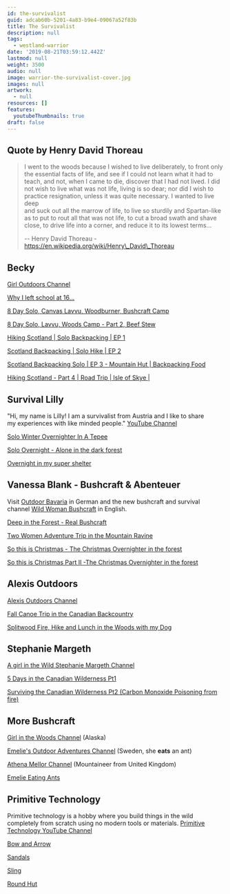 ```yaml
---
id: the-survivalist
guid: adcab60b-5201-4a83-b9e4-09067a52f83b
title: The Survivalist
description: null
tags:
  - westland-warrior
date: '2019-08-21T03:59:12.442Z'
lastmod: null
weight: 3500
audio: null
image: warrior-the-survivalist-cover.jpg
images: null
artwork:
  - null
resources: []
features:
  youtubeThumbnails: true
draft: false
---
```


## Quote by Henry David Thoreau

> I went to the woods because I wished to live deliberately, to front only\
> the essential facts of life, and see if I could not learn what it had to\
> teach, and not, when I came to die, discover that I had not lived. I did\
> not wish to live what was not life, living is so dear; nor did I wish to\
> practice resignation, unless it was quite necessary. I wanted to live deep\
> and suck out all the marrow of life, to live so sturdily and Spartan-like\
> as to put to rout all that was not life, to cut a broad swath and shave\
> close, to drive life into a corner, and reduce it to its lowest terms...
>
> \-- Henry David Thoreau - https://en.wikipedia.org/wiki/Henry\_David\_Thoreau

## Becky

[Girl Outdoors Channel](https://www.youtube.com/channel/UCJUsryI3i0T9KNTQxRJHuRg)

[Why I left school at 16...](https://www.youtube.com/watch?v=VBTC1j5-Quo "Play Video")

[8 Day Solo, Canvas Lavvu, Woodburner, Bushcraft Camp](https://www.youtube.com/watch?v=KJ2fCBvrzIg "Play Video")

[8 Day Solo, Lavvu, Woods Camp - Part 2, Beef Stew](https://www.youtube.com/watch?v=2LTT2ChOh-k "Play Video")

[Hiking Scotland | Solo Backpacking | EP 1](https://www.youtube.com/watch?v=0D1aA7QJVJ0 "Play Video")

[Scotland Backpacking | Solo Hike | EP 2](https://www.youtube.com/watch?v=-Myg8OpSUxI "Play Video")

[Scotland Backpacking Solo | EP 3 - Mountain Hut | Backpacking Food](https://www.youtube.com/watch?v=Yh7Px8ylmDI "Play Video")

[Hiking Scotland - Part 4 | Road Trip | Isle of Skye |](https://www.youtube.com/watch?v=s8-IPd-AtLU "Play Video")

## Survival Lilly

"Hi, my name is Lilly! I am a survivalist from Austria and I like to share\
my experiences with like minded people." [YouTube Channel](https://www.youtube.com/channel/UCS4LBgyn1WLSojiQI4aPjtg)

[Solo Winter Overnighter In A Tepee](https://www.youtube.com/watch?v=tSaknrYflQk "Play Video")

[Solo Overnight - Alone in the dark forest](https://www.youtube.com/watch?v=ET0yaa8PB_o "Play Video")

[Overnight in my super shelter](https://www.youtube.com/watch?v=b40AGXWSX8Y "Play Video")

## Vanessa Blank - Bushcraft & Abenteuer

Visit [Outdoor Bavaria](https://www.youtube.com/channel/UCuQV_7hln2oL_nhfEShubZQ) in German and the new bushcraft and survival\
channel [Wild Woman Bushcraft](https://www.youtube.com/channel/UCuQV_7hln2oL_nhfEShubZQ) in English.

[Deep in the Forest - Real Bushcraft](https://www.youtube.com/watch?v=3rzkXQmX36E "Play Video")

[Two Women Adventure Trip in the Mountain Ravine](https://www.youtube.com/watch?v=zjowi34UBe0 "Play Video")

[So this is Christmas - The Christmas Overnighter in the forest](https://www.youtube.com/watch?v=VR4mlI834_Q "Play Video")

[So this is Christmas Part II -The Christmas Overnighter in the forest](https://www.youtube.com/watch?v=ZLmLe1CClPk "Play Video")

## Alexis Outdoors

[Alexis Outdoors Channel](https://www.youtube.com/channel/UCQpWb6qSqhbtodndLhdhYkQ)

[Fall Canoe Trip in the Canadian Backcountry](https://www.youtube.com/watch?v=vyCICXGvkW4 "Play Video")

[Splitwood Fire, Hike and Lunch in the Woods with my Dog](https://www.youtube.com/watch?v=IRydquzUHR0 "Play Video")

## Stephanie Margeth

[A girl in the Wild Stephanie Margeth Channel](https://www.youtube.com/channel/UCH7TKPRHvp13swjx7WK9JIw)

[5 Days in the Canadian Wilderness Pt1](https://www.youtube.com/watch?v=1sNfuuTS6q8 "Play Video")

[Surviving the Canadian Wilderness Pt2 (Carbon Monoxide Poisoning from fire)](https://www.youtube.com/watch?v=QmTR9XmteyA "Play Video")

## More Bushcraft

[Girl in the Woods Channel](https://www.youtube.com/user/alaskagirlinthewoods) (Alaska)

[Emelie's Outdoor Adventures Channel](https://www.youtube.com/channel/UCotHWNgPBgUPsbK-XYLZ-fw) (Sweden, she **eats** an ant)

[Athena Mellor Channel](https://www.youtube.com/user/athenajane1) (Mountaineer from United Kingdom)

[Emelie Eating Ants](https://www.youtube.com/watch?v=B9cVgScVlkk "Play Video")

## Primitive Technology

Primitive technology is a hobby where you build things in the wild\
completely from scratch using no modern tools or materials. [Primitive\
Technology YouTube Channel](https://www.youtube.com/channel/UCAL3JXZSzSm8AlZyD3nQdBA)

[Bow and Arrow](https://www.youtube.com/watch?v=SLoukoBs8TE "Play Video")

[Sandals](https://www.youtube.com/watch?v=i-WYT2UotIc "Play Video")

[Sling](https://www.youtube.com/watch?v=RzDMCVdPwnE "Play Video")

[Round Hut](https://www.youtube.com/watch?v=vAuO3bHxSpc "Play Video")
